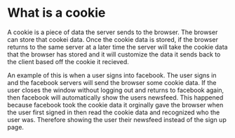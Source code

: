 # What is a cookie

A cookie is a piece of data the server sends to the browser. The browser can store that cookei data. Once the cookie data is stored, if the browser returns to the same server at a later time the server will take the cookie data that the browser has stored and it will customize the data it sends back to the client based off the cookie it recieved.

An example of this is when a user signs into facebook. The user signs in and the facebook servers will send the browser some cookie data. If the user closes the window without logging out and returns to facebook again, then facebook will automatically show the users newsfeed. This happened because facebook took the cookie data it orginally gave the browser when the user first signed in then read the cookie data and recognized who the user was. Therefore showing the user their newsfeed instead of the sign up page.

